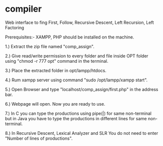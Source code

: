 # compiler
Web interface to fing First, Follow, Recursive Descent, Left Recursion, Left Factoring

Prerequisites:-
XAMPP, PHP should be installed on the machine.


1.) Extract the zip file named "comp_assign".

2.) Give read/write permission to every folder and file inside OPT folder using "chmod -r 777 opt" command in the terminal.

3.) Place the extracted folder in opt/lampp/htdocs.

4.) Rum xampp server using command "sudo /opt/lampp/xampp start".

5.) Open Browser and type "localhost/comp_assign/first.php" in the address bar.

6.) Webpage will open. Now you are ready to use.

7.) In C you can type the productions using pipe(|) for same non-terminal
    but in Java you have to type the productions in different lines for same non-terminal.

8.) In Recursive Descent, Lexical Analyzer and SLR You do not need to enter "Number of lines of productions".
